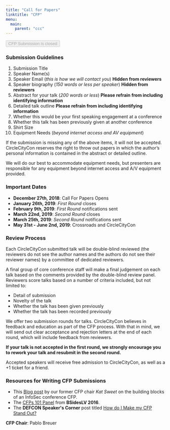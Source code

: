 ```yaml
---
title: "Call for Papers"
linktitle: "CFP"
menu:
  main:
    parent: "ccc"
---
```

<a href="https://ccc2019cfp.busyconf.com/proposals/new">
<button type="button" disabled 
  class="btn btn-template-main" 
  href="https://ccc2019cfp.busyconf.com/proposals/new">
  <i class="fa fa-comments-o" aria-hidden="false"></i>
  CFP Submission is closed
</button>
</a>

### Submission Guidelines

1. Submission Title
2. Speaker Name(s)
3. Speaker Email (_this is how we will contact you_) **Hidden from reviewers**
4. Speaker biography (_150 words or less per speaker_) **Hidden from reviewers**
5. Abstract for your talk (_200 words or less_) **Please refrain from including identifying information**
6. Detailed talk outline **Please refrain from including identifying information**
7. Whether this would be your first speaking engagement at a conference
8. Whether this talk has been previously given at another conference
9. Shirt Size
10. Equipment Needs (_beyond internet access and AV equipment_)

If the submission is missing any of the above items, it will not be accepted. CircleCityCon reserves the right to throw out papers in which the author’s personal information is contained in the abstract or detailed outline.

We will do our best to accommodate equipment needs, but presenters are responsible for any equipment beyond internet access and A/V equipment provided.

### Important Dates

* **December 27th, 2018**: Call For Papers Opens
* **January 26th, 2019**: _First Round_ closes
* **February 9th, 2019**: _First Round_ notifications sent
* **March 22nd, 2019**: _Second Round_ closes
* **March 25th, 2019**: _Second Round_ notifications sent
* **May 31st - June 2nd, 2019**: Crossroads and CircleCityCon

### Review Process

Each CircleCityCon submitted talk will be double-blind reviewed (the reviewers do not see the author names and the authors do not see their reviewer names) by a committee of dedicated reviewers.

A final group of core conference staff will make a final judgement on each talk based on the comments provided by the double-blind review panel. Reviewers score talks based on a number of criteria included, but not limited to:

* Detail of submission
* Novelty of the talk
* Whether the talk has been given previously
* Whether the talk has been recorded previously

We offer two submission rounds for talks. CircleCityCon believes in feedback and education as part of the CFP process. With that in mind, we will send out clear acceptance and rejection letters at the end of each round, which will include feedback from reviewers.

**If your talk is not accepted in the first round, we strongly encourage you to rework your talk and resubmit in the second round.**

Accepted speakers will receive free admission to CircleCityCon, as well as a +1 ticket for a friend.

### Resources for Writing CFP Submissions

* This [Blog post](https://web.archive.org/web/20170705020650/http://thesweetkat.com/blog/2016/10/23/the-building-blocks-of-infosec-cfps) by our former CFP chair _Kat Sweet_ on the building blocks of an InfoSec conference CFP.
* The [CFPs 101 Panel](https://web.archive.org/web/20170705020650/https://www.youtube.com/watch?v=k0prs_m7FrE) from **BSidesLV 2016**.
* The **DEFCON Speaker's Corner** post titled [How do I Make my CFP Stand Out?](https://web.archive.org/web/20170705020650/https://www.defcon.org/html/links/dc-speakerscorner.html#nikita-cfp)

**CFP Chair**: Pablo Breuer